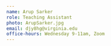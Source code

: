 ```yaml
---
name: Arup Sarker
role: Teaching Assistant
photo: ArupSarker.jpg
email: djy8hg@virginia.edu
office-hours: Wednesday 9-11am, Zoom
---
```

